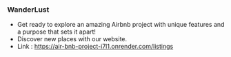 ### WanderLust

- Get ready to explore an amazing Airbnb project with unique features and a purpose that sets it apart!
- Discover new places with our website.
- Link : https://air-bnb-project-i7l1.onrender.com/listings
